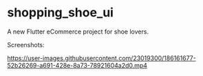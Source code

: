 # shopping_shoe_ui

A new Flutter eCommerce project for shoe lovers. 





Screenshots: 


https://user-images.githubusercontent.com/23019300/186161677-52b26269-a691-428e-8a73-78921604a2d0.mp4

